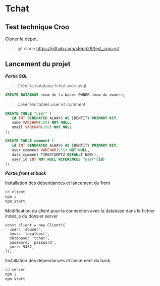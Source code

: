 # Tchat
## Test technique Croo

Cloner le dépot.

> git clone https://github.com/steph28/test_croo.git

## Lancement du projet

__*Partie SQL*__

> Créer la database tchat avec psql
```sql
CREATE DATABASE <nom de la base> OWNER <nom du owner>;
```

> Créer les tables user et comment
```sql
CREATE TABLE "user" (
   id INT GENERATED ALWAYS AS IDENTITY PRIMARY KEY,
   name VARCHAR(100) NOT NULL,
   email VARCHAR(100) NOT NULL
);

CREATE TABLE comment (
   id INT GENERATED ALWAYS AS IDENTITY PRIMARY KEY,
   user_comment VARCHAR(255) NOT NULL,
   date_comment TIMESTAMPTZ DEFAULT NOW(),
   user_id INT NOT NULL REFERENCES "user"(id)
);
```

__*Partie front et back*__

Installation des dépendances et lancement du front

```sh
cd client
npm i
npm start
```

Modification du client pour la connection avec la database dans le fichier index.js du dossier server

```code
const client = new Client({
  user: 'dbuser',
  host: 'localhost',
  database: 'tchat',
  password: 'password',
  port: 5432,
});
```

Installation des dépendances et lancement du back

```sh
cd server
npm i
npm start
```
